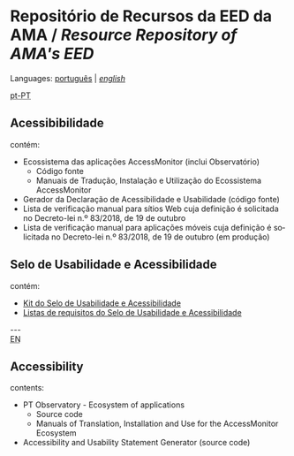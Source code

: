 # Repositório de Recursos da EED da AMA / <em lang="en">Resource Repository of AMA's EED</em>

Languages: [português](#pt-PT) | <em lang="en">[english](#en)</em>

<div id="pt-PT" lang="pt-PT"><abbr title="Português de Portugal">pt-PT</abbr>

## Acessibibilidade

contém:

- Ecossistema das aplicações AccessMonitor (inclui Observatório)
  - Código fonte
  - Manuais de Tradução, Instalação e Utilização do Ecossistema AccessMonitor
- Gerador da Declaração de Acessibilidade e Usabilidade (código fonte)
- Lista de verificação manual para sítios Web cuja definição é solicitada no Decreto-lei n.º 83/2018, de 19 de outubro
- Lista de verificação manual para aplicações móveis cuja definição é solicitada no Decreto-lei n.º 83/2018, de 19 de outubro (em produção)

## Selo de Usabilidade e Acessibilidade

contém:

- [Kit do Selo de Usabilidade e Acessibilidade](https://amagovpt.github.io/kit-selo/)
- [Listas de requisitos do Selo de Usabilidade e Acessibilidade](https://amagovpt.github.io/kit-selo/checklists/checklist-10aspetos)

</div>
---

<div id="en" lang="en"><abbr title="English">EN</abbr>

## Accessibility

contents:

- PT Observatory - Ecosystem of applications
  - Source code
  - Manuals of Translation, Installation and Use for the AccessMonitor Ecosystem
- Accessibility and Usability Statement Generator (source code)
</div>

